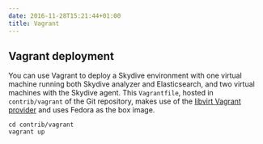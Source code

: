```yaml
---
date: 2016-11-28T15:21:44+01:00
title: Vagrant
---
```


## Vagrant deployment

You can use Vagrant to deploy a Skydive environment with one virtual machine
running both Skydive analyzer and Elasticsearch, and two virtual machines with the
Skydive agent. This `Vagrantfile`, hosted in `contrib/vagrant` of the Git
repository, makes use of the
[libvirt Vagrant provider](https://github.com/vagrant-libvirt/vagrant-libvirt)
and uses Fedora as the box image.

```console
cd contrib/vagrant
vagrant up
```
